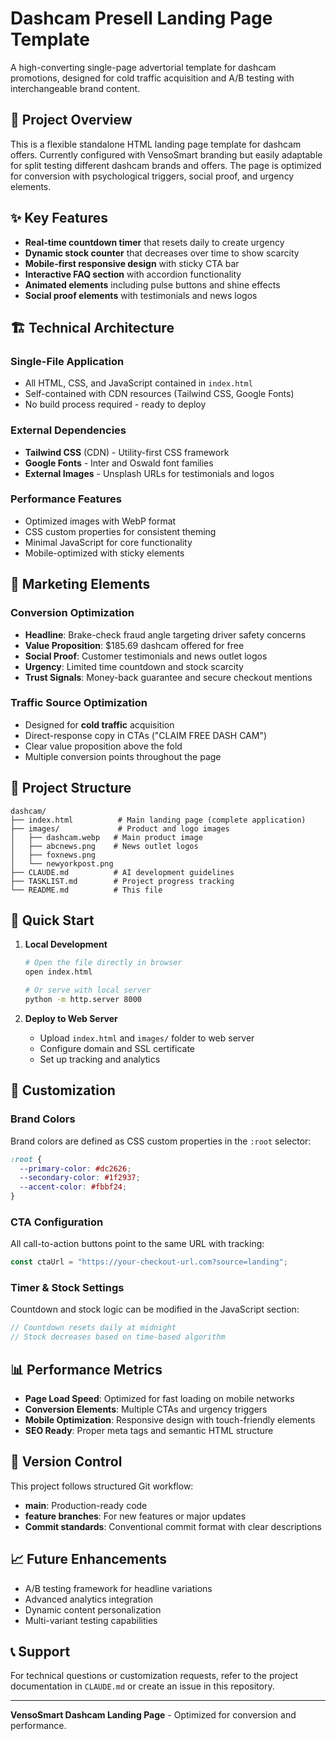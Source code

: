# Dashcam Presell Landing Page Template

A high-converting single-page advertorial template for dashcam promotions, designed for cold traffic acquisition and A/B testing with interchangeable brand content.

## 🚗 Project Overview

This is a flexible standalone HTML landing page template for dashcam offers. Currently configured with VensoSmart branding but easily adaptable for split testing different dashcam brands and offers. The page is optimized for conversion with psychological triggers, social proof, and urgency elements.

## ✨ Key Features

- **Real-time countdown timer** that resets daily to create urgency
- **Dynamic stock counter** that decreases over time to show scarcity
- **Mobile-first responsive design** with sticky CTA bar
- **Interactive FAQ section** with accordion functionality
- **Animated elements** including pulse buttons and shine effects
- **Social proof elements** with testimonials and news logos

## 🏗️ Technical Architecture

### Single-File Application
- All HTML, CSS, and JavaScript contained in `index.html`
- Self-contained with CDN resources (Tailwind CSS, Google Fonts)
- No build process required - ready to deploy

### External Dependencies
- **Tailwind CSS** (CDN) - Utility-first CSS framework
- **Google Fonts** - Inter and Oswald font families
- **External Images** - Unsplash URLs for testimonials and logos

### Performance Features
- Optimized images with WebP format
- CSS custom properties for consistent theming
- Minimal JavaScript for core functionality
- Mobile-optimized with sticky elements

## 🎯 Marketing Elements

### Conversion Optimization
- **Headline**: Brake-check fraud angle targeting driver safety concerns
- **Value Proposition**: $185.69 dashcam offered for free
- **Social Proof**: Customer testimonials and news outlet logos
- **Urgency**: Limited time countdown and stock scarcity
- **Trust Signals**: Money-back guarantee and secure checkout mentions

### Traffic Source Optimization
- Designed for **cold traffic** acquisition
- Direct-response copy in CTAs ("CLAIM FREE DASH CAM")
- Clear value proposition above the fold
- Multiple conversion points throughout the page

## 📁 Project Structure

```
dashcam/
├── index.html          # Main landing page (complete application)
├── images/             # Product and logo images
│   ├── dashcam.webp   # Main product image
│   ├── abcnews.png    # News outlet logos
│   ├── foxnews.png
│   └── newyorkpost.png
├── CLAUDE.md          # AI development guidelines
├── TASKLIST.md        # Project progress tracking
└── README.md          # This file
```

## 🚀 Quick Start

1. **Local Development**
   ```bash
   # Open the file directly in browser
   open index.html
   
   # Or serve with local server
   python -m http.server 8000
   ```

2. **Deploy to Web Server**
   - Upload `index.html` and `images/` folder to web server
   - Configure domain and SSL certificate
   - Set up tracking and analytics

## 🔧 Customization

### Brand Colors
Brand colors are defined as CSS custom properties in the `:root` selector:
```css
:root {
  --primary-color: #dc2626;
  --secondary-color: #1f2937;
  --accent-color: #fbbf24;
}
```

### CTA Configuration
All call-to-action buttons point to the same URL with tracking:
```javascript
const ctaUrl = "https://your-checkout-url.com?source=landing";
```

### Timer & Stock Settings
Countdown and stock logic can be modified in the JavaScript section:
```javascript
// Countdown resets daily at midnight
// Stock decreases based on time-based algorithm
```

## 📊 Performance Metrics

- **Page Load Speed**: Optimized for fast loading on mobile networks
- **Conversion Elements**: Multiple CTAs and urgency triggers
- **Mobile Optimization**: Responsive design with touch-friendly elements
- **SEO Ready**: Proper meta tags and semantic HTML structure

## 🔄 Version Control

This project follows structured Git workflow:
- **main**: Production-ready code
- **feature branches**: For new features or major updates
- **Commit standards**: Conventional commit format with clear descriptions

## 📈 Future Enhancements

- A/B testing framework for headline variations
- Advanced analytics integration
- Dynamic content personalization
- Multi-variant testing capabilities

## 📞 Support

For technical questions or customization requests, refer to the project documentation in `CLAUDE.md` or create an issue in this repository.

---

**VensoSmart Dashcam Landing Page** - Optimized for conversion and performance.